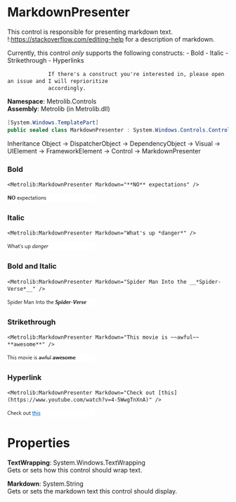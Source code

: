 # MarkdownPresenter  

This control is responsible for presenting markdown text.
                 !:https://stackoverflow.com/editing-help for a description of markdown.

Currently, this control *only* supports the following constructs:
                 - Bold
                 - Italic
                 - Strikethrough
                 - Hyperlinks
            
                 If there's a construct you're interested in, please open an issue and I will reprioritize
                 accordingly.

**Namespace**: Metrolib.Controls  
**Assembly**: Metrolib (in Metrolib.dll)  

```C#
[System.Windows.TemplatePart]
public sealed class MarkdownPresenter : System.Windows.Controls.Control
```

Inheritance Object -> DispatcherObject -> DependencyObject -> Visual -> UIElement -> FrameworkElement -> Control -> MarkdownPresenter
### Bold

```xaml
<Metrolib:MarkdownPresenter Markdown="**NO** expectations" />

```
![Image of MarkdownPresenter, Bold](Bold.png)

### Italic

```xaml
<Metrolib:MarkdownPresenter Markdown="What's up *danger*" />

```
![Image of MarkdownPresenter, Italic](Italic.png)

### Bold and Italic

```xaml
<Metrolib:MarkdownPresenter Markdown="Spider Man Into the __*Spider-Verse*__" />

```
![Image of MarkdownPresenter, Bold and Italic](Bold_and_Italic.png)

### Strikethrough

```xaml
<Metrolib:MarkdownPresenter Markdown="This movie is ~~awful~~ **awesome**" />

```
![Image of MarkdownPresenter, Strikethrough](Strikethrough.png)

### Hyperlink

```xaml
<Metrolib:MarkdownPresenter Markdown="Check out [this](https://www.youtube.com/watch?v=4-5WwgTnXnA)" />

```
![Image of MarkdownPresenter, Hyperlink](Hyperlink.png)

# Properties  

**TextWrapping**: System.Windows.TextWrapping  
Gets or sets how this control should wrap text.

**Markdown**: System.String  
Gets or sets the markdown text this control should display.

